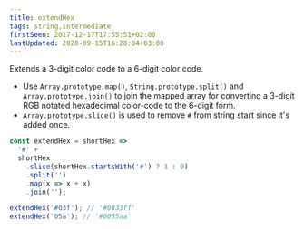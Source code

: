 ```yaml
---
title: extendHex
tags: string,intermediate
firstSeen: 2017-12-17T17:55:51+02:00
lastUpdated: 2020-09-15T16:28:04+03:00
---
```


Extends a 3-digit color code to a 6-digit color code.

- Use `Array.prototype.map()`, `String.prototype.split()` and `Array.prototype.join()` to join the mapped array for converting a 3-digit RGB notated hexadecimal color-code to the 6-digit form.
- `Array.prototype.slice()` is used to remove `#` from string start since it's added once.

```js
const extendHex = shortHex =>
  '#' +
  shortHex
    .slice(shortHex.startsWith('#') ? 1 : 0)
    .split('')
    .map(x => x + x)
    .join('');
```

```js
extendHex('#03f'); // '#0033ff'
extendHex('05a'); // '#0055aa'
```
